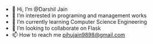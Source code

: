 - 👋 Hi, I’m @Darshil Jain
- 👀 I’m interested in programing and management works
- 🌱 I’m currently learning Computer Science Engineering 
- 💞️ I’m looking to collaborate on Flask
- 📫 How to reach me pihujain9898@gmail.com

<!---
pihujain9898/pihujain9898 is a ✨ special ✨ repository because its `README.md` (this file) appears on your GitHub profile.
You can click the Preview link to take a look at your changes.
--->
